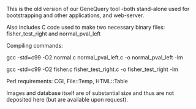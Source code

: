 This is the old version of our GeneQuery tool -both stand-alone used for bootstrapping and other applications, and web-server. 

Also includes C code used to make two necessary binary files: fisher_test_right and normal_pval_left

Compiling commands: 

gcc -std=c99 -O2 normal.c normal_pval_left.c -o normal_pval_left -lm

gcc -std=c99 -O2 fisher.c   fisher_test_right.c  -o fisher_test_right  -lm

Perl requirements: CGI, File::Temp, HTML::Table

Images and database itself are of substantial size and thus are not deposited here (but are available upon request). 
